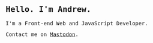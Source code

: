 ## <samp>Hello. I'm Andrew.</samp>

<samp>I'm a Front-end Web and JavaScript Developer.</samp>

<samp>Contact me on <a rel="me" href="https://fosstodon.org/@andrewbruner">Mastodon</a>.</samp>
